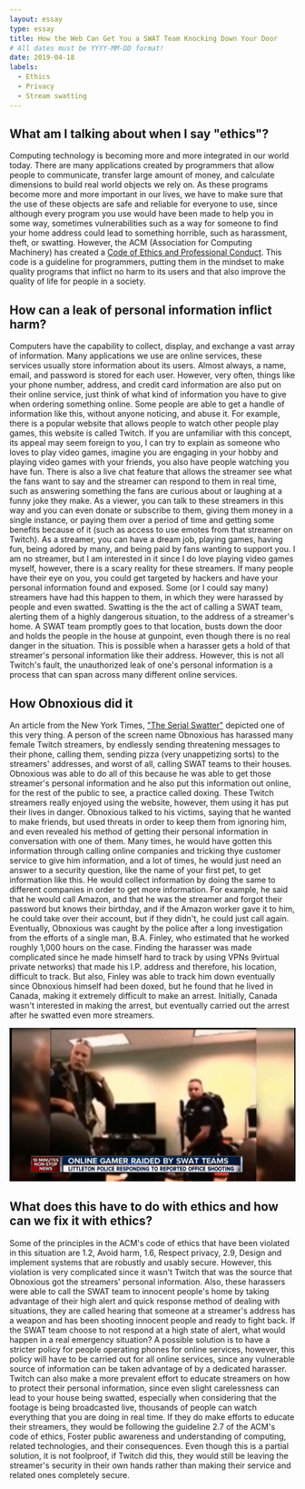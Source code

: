 ```yaml
---
layout: essay
type: essay
title: How the Web Can Get You a SWAT Team Knocking Down Your Door
# All dates must be YYYY-MM-DD format!
date: 2019-04-18
labels:
  - Ethics
  - Privacy
  - Stream swatting
---
```


## What am I talking about when I say "ethics"?
  
  Computing technology is becoming more and more integrated in our world today. There are many applications created by programmers that allow people to communicate, transfer large amount of money, and calculate dimensions to build real world objects we rely on. As these programs become more and more important in our lives, we have to make sure that the use of these objects are safe and reliable for everyone to use, since although every program you use would have been made to help you in some way, sometimes vulnerabilities such as a way for someone to find your home address could lead to something horrible, such as harassment, theft, or swatting. However, the ACM (Association for Computing Machinery) has created a [Code of Ethics and Professional Conduct](https://www.acm.org/code-of-ethics). This code is a guideline for programmers, putting them in the mindset to make quality programs that inflict no harm to its users and that also improve the quality of life for people in a society.
  
## How can a leak of personal information inflict harm?

  Computers have the capability to collect, display, and exchange a vast array of information. Many applications we use are online services, these services usually store information about its users. Almost always, a name, email, and password is stored for each user. However, very often, things like your phone number, address, and credit card information are also put on their online service, just think of what kind of information you have to give when ordering something online. Some people are able to get a handle of information like this, without anyone noticing, and abuse it. For example, there is a popular website that allows people to watch other people play games, this website is called Twitch. If you are unfamiliar with this concept, its appeal may seem foreign to you, I can try to explain as someone who loves to play video games, imagine you are engaging in your hobby and playing video games with your friends, you also have people watching you have fun. There is also a live chat feature that allows the streamer see what the fans want to say and the streamer can respond to them in real time, such as answering something the fans are curious about or laughing at a funny joke they make. As a viewer, you can talk to these streamers in this way and you can even donate or subscribe to them, giving them money in a single instance, or paying them over a period of time and getting some benefits because of it (such as access to use emotes from that streamer on Twitch). As a streamer, you can have a dream job, playing games, having fun, being adored by many, and being paid by fans wanting to support you. I am no streamer, but I am interested in it since I do love playing video games myself, however, there is a scary reality for these streamers. If many people have their eye on you, you could get targeted by hackers and have your personal information found and exposed. Some (or I could say many) streamers have had this happen to them, in which they were harassed by people and even swatted. Swatting is the the act of calling a SWAT team, alerting them of a highly dangerous situation, to the address of a streamer's home. A SWAT team promptly goes to that location, busts down the door and holds the people in the house at gunpoint, even though there is no real danger in the situation. This is possible when a harasser gets a hold of that streamer's personal information like their address. However, this is not all Twitch's fault, the unauthorized leak of one's personal information is a process that can span across many different online services.
  
## How Obnoxious did it

  An article from the New York Times, ["The Serial Swatter"](https://www.nytimes.com/2015/11/29/magazine/the-serial-swatter.html) depicted one of this very thing. A person of the screen name Obnoxious has harassed many female Twitch streamers, by endlessly sending threatening messages to their phone, calling them, sending pizza (very unappetizing sorts) to the streamers' addresses, and worst of all, calling SWAT teams to their houses. Obnoxious was able to do all of this because he was able to get those streamer's personal information and he also put this information out online, for the rest of the public to see, a practice called doxing. These Twitch streamers really enjoyed using the website, however, them using it has put their lives in danger. Obnoxious talked to his victims, saying that he wanted to make friends, but used threats in order to keep them from ignoring him, and even revealed his method of getting their personal information in conversation with one of them. Many times, he would have gotten this information through calling online companies and tricking thye customer service to give him information, and a lot of times, he would just need an answer to a security question, like the name of your first pet, to get information like this. He would collect information by doing the same to different companies in order to get more information. For example, he said that he would call Amazon, and that he was the streamer and forgot their password but knows their birthday, and if the Amazon worker gave it to him, he could take over their account, but if they didn't, he could just call again. Eventually, Obnoxious was caught by the police after a long investigation from the efforts of a single man, B.A. Finley, who estimated that he worked roughly 1,000 hours on the case. Finding the harasser was made complicated since he made himself hard to track by using VPNs 9virtual private networks) that made his I.P. address and therefore, his location, difficult to track. But also, Finley was able to track him down eventually since Obnoxious himself had been doxed, but he found that he lived in Canada, making it extremely difficult to make an arrest. Initially, Canada wasn't interested in making the arrest, but eventually carried out the arrest after he swatted even more streamers.
  
  <img class="ui medium left floated image" src="../images/streamswatting.jpg">

  
## What does this have to do with ethics and how can we fix it with ethics?

  Some of the principles in the ACM's code of ethics that have been violated in this situation are 1.2, Avoid harm, 1.6, Respect privacy, 2.9, Design and implement systems that are robustly and usably secure. However, this violation is very complicated since it wasn't Twitch that was the source that Obnoxious got the streamers' personal information. Also, these harassers were able to call the SWAT team to innocent people's home by taking advantage of their high alert and quick response method of dealing with situations, they are called hearing that someone at a streamer's address has a weapon and has been shooting innocent people and ready to fight back. If the SWAT team choose to not respond at a high state of alert, what would happen in a real emergency situation? A possible solution is to have a stricter policy for people operating phones for online services, however, this policy will have to be carried out for all online services, since any vulnerable source of information can be taken advantage of by a dedicated harasser. Twitch can also make a more prevalent effort to educate streamers on how to protect their personal information, since even slight carelessness can lead to your house being swatted, especially when considering that the footage is being broadcasted live, thousands of people can watch everything that you are doing in real time. If they do make efforts to educate their streamers, they would be following the guideline 2.7 of the ACM's code of ethics, Foster public awareness and understanding of computing, related technologies, and their consequences. Even though this is a partial solution, it is not foolproof, if Twitch did this, they would still be leaving the streamer's security in their own hands rather than making their service and related ones completely secure.
